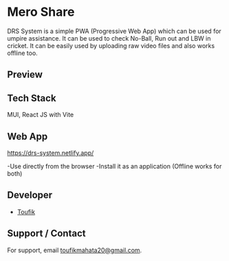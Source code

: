# Mero Share

DRS System is a simple PWA (Progressive Web App) which can be used for umpire assistance. It can be used to check No-Ball, Run out and LBW in cricket. It can be easily used by uploading raw video files and also works offline too.

## Preview



  
## Tech Stack

MUI, React JS with Vite

  
## Web App

https://drs-system.netlify.app/

-Use directly from the browser
-Install it as an application 
(Offline works for both)
  
## Developer

- [Toufik](https://github.com/Toufik20-cyber)

## Support / Contact

For support, email toufikmahata20@gmail.com.
